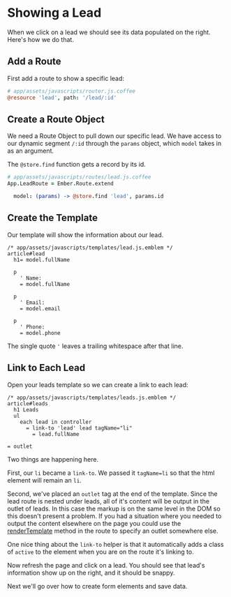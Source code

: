 # Showing a Lead

When we click on a lead we should see its data populated on the right. Here's how we do that.

## Add a Route

First add a route to show a specific lead:

```coffee
# app/assets/javascripts/router.js.coffee
@resource 'lead', path: '/lead/:id'
```

## Create a Route Object

We need a Route Object to pull down our specific lead. We have access to our dynamic segment `/:id` through the `params` object, which `model` takes in as an argument.

The `@store.find` function gets a record by its id.

```coffee
# app/assets/javascripts/routes/lead.js.coffee
App.LeadRoute = Ember.Route.extend

  model: (params) -> @store.find 'lead', params.id
```

## Create the Template

Our template will show the information about our lead.

```
/* app/assets/javascripts/templates/lead.js.emblem */
article#lead
  h1= model.fullName

  p
    ' Name:
    = model.fullName

  p
    ' Email:
    = model.email

  p
    ' Phone:
    = model.phone
```

The single quote `'` leaves a trailing whitespace after that line.

## Link to Each Lead

Open your leads template so we can create a link to each lead:

```
/* app/assets/javascripts/templates/leads.js.emblem */
article#leads
  h1 Leads
  ul
    each lead in controller
      = link-to 'lead' lead tagName="li"
        = lead.fullName

= outlet
```

Two things are happening here. 

First, our `li` became a `link-to`. We passed it `tagName=li` so that the html element will remain an `li`.

Second, we've placed an `outlet` tag at the end of the template. Since the lead route is nested under leads, all of it's content will be output in the outlet of leads. In this case the markup is on the same level in the DOM so this doesn't present a problem. If you had a situation where you needed to output the content elsewhere on the page you could use the [renderTemplate](http://emberjs.com/api/classes/Ember.Route.html#method_renderTemplate) method in the route to specify an outlet somewhere else.

One nice thing about the `link-to` helper is that it automatically adds a class of `active` to the element when you are on the route it's linking to.

Now refresh the page and click on a lead. You should see that lead's information show up on the right, and it should be snappy.

Next we'll go over how to create form elements and save data.
